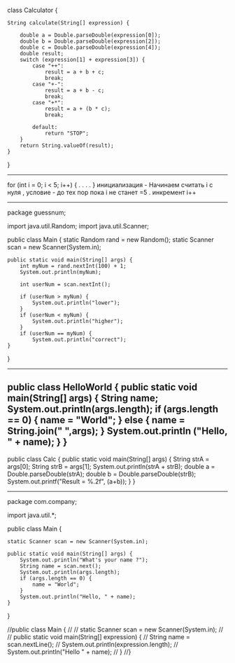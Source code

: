 class Calculator {

    String calculate(String[] expression) {

        double a = Double.parseDouble(expression[0]);
        double b = Double.parseDouble(expression[2]);
        double c = Double.parseDouble(expression[4]);
        double result;
        switch (expression[1] + expression[3]) {
            case "++":
                result = a + b + c;
                break;
            case "+-":
                result = a + b - c;
                break;
            case "+*":
                result = a + (b * c);
                break;

            default:
                return "STOP";
        }
        return String.valueOf(result);
    }

}

--------------------------------------------------------------------------------------------------------------

for (int i = 0; i < 5; i++) {
.
.
.
.
}
инициализация - Начинаем считать i с нуля , условие - до тех пор пока i не станет =5 . инкремент i++ 


--------------------------------------------------------------------------------------------------------------
package guessnum;

import java.util.Random;
import java.util.Scanner;

public class Main {
    static Random rand = new Random();
    static Scanner scan = new Scanner(System.in);

    public static void main(String[] args) {
        int myNum = rand.nextInt(100) + 1;
        System.out.println(myNum);

        int userNum = scan.nextInt();

        if (userNum > myNum) {
            System.out.println("lower");
        }
        if (userNum < myNum) {
            System.out.println("higher");
        }
        if (userNum == myNum) {
            System.out.println("correct");
    }
}

---------------------------------------------------------------------------------------------------------------------
public class HelloWorld {
	public static void main(String[] args) {
		String name;
		System.out.println(args.length);
		if (args.length == 0) {
			name = "World";
		} else {
			name = String.join(" ",args); 
		}
		System.out.println ("Hello, " + name);
	}
}
----------------------------------------------------------------------------------------------------------------------

public class Calc {
	public static void main(String[] args) {
		String strA = args[0];
		String strB = args[1];
		System.out.println(strA + strB);
		double a = Double.parseDouble(strA);
		double b = Double.parseDouble(strB);
		System.out.printf("Result = %.2f", (a+b));
	}
}

----------------------------------------------------------------------------------------------------------------------

package com.company;

import java.util.*;


public class Main {

    static Scanner scan = new Scanner(System.in);

    public static void main(String[] args) {
        System.out.println("What's your name ?");
        String name = scan.next();
        System.out.println(args.length);
        if (args.length == 0) {
            name = "World";
        }
        System.out.println("Hello, " + name);
    }
}

//public class Main {
//
//    static Scanner scan = new Scanner(System.in);
//
//    public static void main(String[] expression) {
//        String name = scan.nextLine();
//        System.out.println(expression.length);
//        System.out.println("Hello " + name);
//    }
//}
